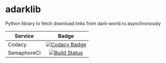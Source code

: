 # adarklib

Python library to fetch download links from dark-world.ru asynchronously

|Service|Badge|
| ------------- |:-------------:|
|Codacy|[![Codacy Badge](https://api.codacy.com/project/badge/Grade/b13943a8b51244548a95064909880415)](https://app.codacy.com/app/pythoninja/adarklib?utm_source=github.com&utm_medium=referral&utm_content=pythoninja/adarklib&utm_campaign=Badge_Grade_Dashboard)|
|SemaphoreCI|[![Build Status](https://semaphoreci.com/api/v1/pythoninja/adarklib/branches/master/badge.svg)](https://semaphoreci.com/pythoninja/adarklib)|
